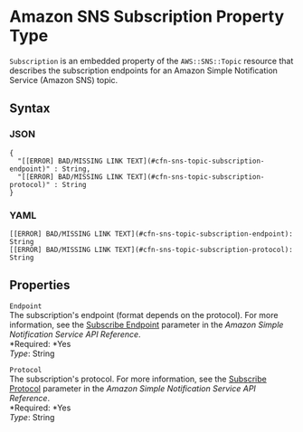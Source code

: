 # Amazon SNS Subscription Property Type<a name="aws-properties-sns-subscription"></a>

`Subscription` is an embedded property of the `AWS::SNS::Topic` resource that describes the subscription endpoints for an Amazon Simple Notification Service \(Amazon SNS\) topic\.

## Syntax<a name="w3ab2c21c14e1620b5"></a>

### JSON<a name="aws-properties-sns-subscription-syntax.json"></a>

```
{
  "[[ERROR] BAD/MISSING LINK TEXT](#cfn-sns-topic-subscription-endpoint)" : String,
  "[[ERROR] BAD/MISSING LINK TEXT](#cfn-sns-topic-subscription-protocol)" : String
}
```

### YAML<a name="aws-properties-sns-subscription-syntax.yaml"></a>

```
[[ERROR] BAD/MISSING LINK TEXT](#cfn-sns-topic-subscription-endpoint): String
[[ERROR] BAD/MISSING LINK TEXT](#cfn-sns-topic-subscription-protocol): String
```

## Properties<a name="w3ab2c21c14e1620b7"></a>

`Endpoint`  
The subscription's endpoint \(format depends on the protocol\)\. For more information, see the [Subscribe Endpoint](http://docs.aws.amazon.com/sns/latest/api/API_Subscribe.html) parameter in the *Amazon Simple Notification Service API Reference*\.  
*Required: *Yes  
*Type*: String

`Protocol`  
The subscription's protocol\. For more information, see the [Subscribe Protocol](http://docs.aws.amazon.com/sns/latest/api/API_Subscribe.html) parameter in the *Amazon Simple Notification Service API Reference*\.  
*Required: *Yes  
*Type*: String